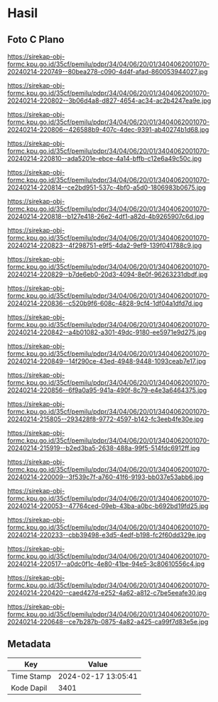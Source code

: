 # Hasil

## Foto C Plano

https://sirekap-obj-formc.kpu.go.id/35cf/pemilu/pdpr/34/04/06/20/01/3404062001070-20240214-220749--80bea278-c090-4d4f-afad-860053944027.jpg

https://sirekap-obj-formc.kpu.go.id/35cf/pemilu/pdpr/34/04/06/20/01/3404062001070-20240214-220802--3b06d4a8-d827-4654-ac34-ac2b4247ea9e.jpg

https://sirekap-obj-formc.kpu.go.id/35cf/pemilu/pdpr/34/04/06/20/01/3404062001070-20240214-220806--426588b9-407c-4dec-9391-ab40274b1d68.jpg

https://sirekap-obj-formc.kpu.go.id/35cf/pemilu/pdpr/34/04/06/20/01/3404062001070-20240214-220810--ada5201e-ebce-4a14-bffb-c12e6a49c50c.jpg

https://sirekap-obj-formc.kpu.go.id/35cf/pemilu/pdpr/34/04/06/20/01/3404062001070-20240214-220814--ce2bd951-537c-4bf0-a5d0-1806983b0675.jpg

https://sirekap-obj-formc.kpu.go.id/35cf/pemilu/pdpr/34/04/06/20/01/3404062001070-20240214-220818--b127e418-26e2-4df1-a82d-4b9265907c6d.jpg

https://sirekap-obj-formc.kpu.go.id/35cf/pemilu/pdpr/34/04/06/20/01/3404062001070-20240214-220823--4f298751-e9f5-4da2-9ef9-139f041788c9.jpg

https://sirekap-obj-formc.kpu.go.id/35cf/pemilu/pdpr/34/04/06/20/01/3404062001070-20240214-220829--b7de6eb0-20d3-4094-8e0f-96263231dbdf.jpg

https://sirekap-obj-formc.kpu.go.id/35cf/pemilu/pdpr/34/04/06/20/01/3404062001070-20240214-220836--c520b9f6-608c-4828-9cf4-1df04a1dfd7d.jpg

https://sirekap-obj-formc.kpu.go.id/35cf/pemilu/pdpr/34/04/06/20/01/3404062001070-20240214-220842--a4b01082-a301-49dc-9180-ee5971e9d275.jpg

https://sirekap-obj-formc.kpu.go.id/35cf/pemilu/pdpr/34/04/06/20/01/3404062001070-20240214-220849--14f290ce-43ed-4948-9448-1093ceab7e17.jpg

https://sirekap-obj-formc.kpu.go.id/35cf/pemilu/pdpr/34/04/06/20/01/3404062001070-20240214-220856--6f9a0a95-941a-490f-8c79-e4e3a6464375.jpg

https://sirekap-obj-formc.kpu.go.id/35cf/pemilu/pdpr/34/04/06/20/01/3404062001070-20240214-215805--293428f8-9772-4597-b142-fc3eeb4fe30e.jpg

https://sirekap-obj-formc.kpu.go.id/35cf/pemilu/pdpr/34/04/06/20/01/3404062001070-20240214-215919--b2ed3ba5-2638-488a-99f5-514fdc6912ff.jpg

https://sirekap-obj-formc.kpu.go.id/35cf/pemilu/pdpr/34/04/06/20/01/3404062001070-20240214-220009--3f539c7f-a760-41f6-9193-bb037e53abb6.jpg

https://sirekap-obj-formc.kpu.go.id/35cf/pemilu/pdpr/34/04/06/20/01/3404062001070-20240214-220053--47764ced-09eb-43ba-a0bc-b692bd19fd25.jpg

https://sirekap-obj-formc.kpu.go.id/35cf/pemilu/pdpr/34/04/06/20/01/3404062001070-20240214-220233--cbb39498-e3d5-4edf-b198-fc2f60dd329e.jpg

https://sirekap-obj-formc.kpu.go.id/35cf/pemilu/pdpr/34/04/06/20/01/3404062001070-20240214-220517--a0dc0f1c-4e80-41be-94e5-3c80610556c4.jpg

https://sirekap-obj-formc.kpu.go.id/35cf/pemilu/pdpr/34/04/06/20/01/3404062001070-20240214-220420--caed427d-e252-4a62-a812-c7be5eeafe30.jpg

https://sirekap-obj-formc.kpu.go.id/35cf/pemilu/pdpr/34/04/06/20/01/3404062001070-20240214-220648--ce7b287b-0875-4a82-a425-ca99f7d83e5e.jpg


## Metadata

| Key        | Value               |
| ---------- | ------------------- |
| Time Stamp | 2024-02-17 13:05:41 |
| Kode Dapil | 3401                |



